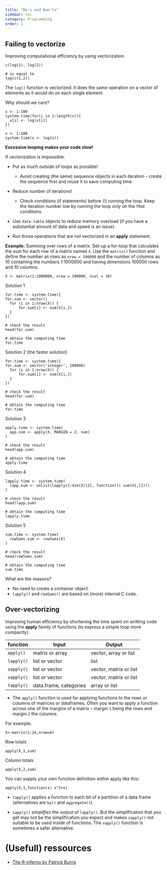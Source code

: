 ```yaml
---
title: "Do's and Don'ts"
sidebar: toc
category: Programming
order: 1
---
```


## Failing to vectorize

Improving computational efficiency by using vectorization.

```{r}
c(log(1), log(2))

# is equal to
log(c(1,2))
```

The `log()` function is vectorized: it does the same operation on a vector of elements as it would do on each single element. 

Why should we care?

```{r}
x <- 1:100
system.time(for(i in 1:length(x)){
  x[i] <- log(x[i])
})
```

```{r}
x <- 1:100
system.time(x <- log(x))
```

**Excessive looping makes your code slow!**

If vectorization is impossible: 

* Put as much outside of loops as possible!
  + Avoid creating (the same) sequence objects in each iteration - create the sequence first and reuse it to save computing time.
  
* Reduce number of iterations!
  + Check conditions (if statements) before (!) running the loop. Keep the iteration number low by running the loop only on the `TRUE` conditions.
  
* Use `data.table` objects to reduce memory overload (if you have a substantial amount of data and speed is an issue). 
* Run those operations that are not vectorized in an **apply** statement. 

**Example:** Summing over rows of a matrix.
Set-up a for-loop that calculates the sum for each row of a matrix named `X`. Use the `matrix()` function and define the number as rows as `nrow = 100000` and the number of columns as 10  containing the numbers 1:1000000 and having dimensions 100000 rows and 10 columns. 

```{r}
X <- matrix(1:1000000, nrow = 100000, ncol = 10)
```

Solution 1
```{r}
for.time <- system.time({
for.sum <- vector()
  for (i in 1:nrow(X)) {
      for.sum[i] <- sum(X[i,])
  }
})

# check the result
head(for.sum)

# obtain the computing time
for.time
```

Solution 2 (the faster solution)
```{r}
for.time <- system.time({
for.sum <- vector('integer', 100000) 
  for (i in 1:nrow(X)) {
      for.sum[i] <- sum(X[i,])
  }
})

# check the result
head(for.sum)

# obtain the computing time
for.time
```

Solution 3
```{r}
apply.time <- system.time(
  app.sum <- apply(X, MARGIN = 2, sum)
)

# check the result
head(app.sum)

# obtain the computing time
apply.time
```

Solution 4
```{r}
lapply.time <- system.time(
  lapp.sum <- unlist(lapply(1:dim(X)[2], function(l) sum(X[,l])))
)

# check the result
head(lapp.sum)

# obtain the computing time
lapply.time
```

Solution 5
```{r}
sum.time <- system.time(
  rowSums.sum <- rowSums(X)
)

# check the result
head(rowSums.sum)

# obtain the computing time
sum.time
```

What are the reasons?
* No need to create a container object.
* `lapply()` and `rowSums()` are based on (more) internal C code.


## Over-vectorizing

Improving human efficiency by shortening the time spent on writting code using the **apply** family of functions (to express a simple loop more compactly).

| function | Input | Output |
|----------|------------------------|------------------------|
| `apply()` | matrix or array | vector, array or list |
| `lapply()` | list or vector | list |
| `sapply()` | list or vector | vector, matrix or list |
| `vapply()` | list or vector | vector, matrix or list |
| `tapply()` | data.frame, categories | array or list |

* The `apply()` function is used for applying functions to the rows or columns of matrices or dataframes. 
Often you want to apply a function across one of the margins of a matrix – margin `1` being the rows and margin `2` the columns. 

For example:
```{r}
X<-matrix(1:24,nrow=4)
```
Row totals
```{r}
apply(X,1,sum)
```
Column totals
```{r}
apply(X,2,sum)
```

You can supply your own function definition within apply like this:
```{r}
apply(X,1,function(x) x^2+x)
```

* `tapply()` applies a function to each bit of a partition of a data frame (alternatives are `by()` and `aggregate()`).



*  `sapply()`  *simplifies* the output of `lapply()`. But the simplification that you get may not be the simplification you expect and makes `sapply()` not suitable to be used inside of functions. The `vapply()` function is sometimes a safer alternative.

# (Usefull) ressources

* [The R-inferno by Patrick Burns](https://www.burns-stat.com/documents/books/the-r-inferno/)
